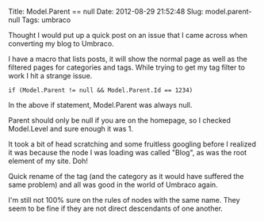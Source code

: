 Title: Model.Parent == null
Date: 2012-08-29 21:52:48
Slug: model.parent-null
Tags: umbraco

Thought I would put up a quick post on an issue that I came across when converting my blog to Umbraco.

I have a macro that lists posts, it will show the normal page as well as the filtered pages for categories and tags.  While trying to get my tag filter to work I hit a strange issue.

    if (Model.Parent != null && Model.Parent.Id == 1234)

In the above if statement, Model.Parent was always null.

Parent should only be null if you are on the homepage, so I checked Model.Level and sure enough it was 1.

It took a bit of head scratching and some fruitless googling before I realized it was because the node I was loading was called "Blog", as was the root element of my site. Doh!

Quick rename of the tag (and the category as it would have suffered the same problem) and all was good in the world of Umbraco again.

I'm still not 100% sure on the rules of nodes with the same name. They seem to be fine if they are not direct descendants of one another.
